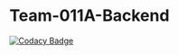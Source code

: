 # Team-011A-Backend

[![Codacy Badge](https://api.codacy.com/project/badge/Grade/ecdaabef81244f8589dc7cbbba67b409)](https://app.codacy.com/gh/BuildForSDGCohort2/Team-011A-Backend?utm_source=github.com&utm_medium=referral&utm_content=BuildForSDGCohort2/Team-011A-Backend&utm_campaign=Badge_Grade_Settings)